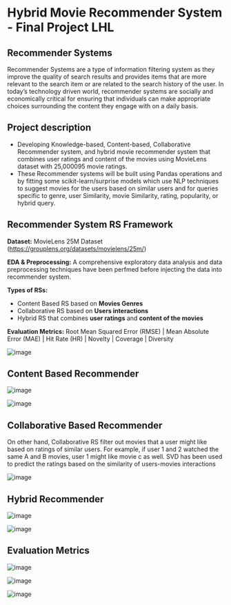 # Hybrid Movie Recommender System - Final Project LHL

## Recommender Systems

Recommender Systems are a type of information filtering system as they improve the quality of search results and provides items that are more relevant to the search item or are related to the search history of the user.
In today’s technology driven world, recommender systems are socially and economically critical for ensuring that individuals can make appropriate choices surrounding the content they engage with on a daily basis.

## Project description
- Developing Knowledge-based, Content-based, Collaborative Recommender system,
and  hybrid movie recommender system that combines user ratings and content of 
the movies  using MovieLens dataset with 25,000095 movie ratings. 
- These Recommender systems will be built using Pandas operations and by fitting some 
scikit-learn/surprise models which use NLP techniques to suggest movies for the users 
based on similar users and for queries specific to genre, user Similarity, movie 
Similarity, rating, popularity, or hybrid query. 

## Recommender System RS Framework

**Dataset:** MovieLens 25M Dataset (https://grouplens.org/datasets/movielens/25m/)

**EDA & Preprocessing:** A comprehensive exploratory data analysis and data preprocessing techniques have been perfmed before injecting the data into recommender system.

**Types of RSs:**
- Content Based RS based on **Movies Genres**
- Collaborative RS based on **Users interactions**
- Hybrid RS that combines **user ratings** and **content of the movies**

**Evaluation Metrics:** Root Mean Squared Error (RMSE) | Mean Absolute Error (MAE) | Hit Rate (HR) | Novelty | Coverage | Diversity






![image](https://user-images.githubusercontent.com/89004966/171425184-0936e244-6167-4534-9048-78ad6191c3f6.png)


## Content Based Recommender

![image](https://user-images.githubusercontent.com/89004966/171425391-0255a93d-c3c7-4a66-aaa5-da02a02146da.png)


![image](https://user-images.githubusercontent.com/89004966/171425449-e08b33dd-e018-4a8a-9237-1fcf519880d0.png)


## Collaborative Based Recommender
On other hand, Collaborative RS filter out movies that a user might like based on ratings of similar users.
For example, if user 1 and 2 watched the same A and B movies, user 1 might like movie c as well.
SVD has been used to predict the ratings based on the similarity of users-movies interactions


![image](https://user-images.githubusercontent.com/89004966/171425674-58a57339-34c7-4479-b260-825a7b993276.png)


## Hybrid Recommender

![image](https://user-images.githubusercontent.com/89004966/171425810-3913ab8d-1504-4ade-abc6-064a87342c0f.png)

![image](https://user-images.githubusercontent.com/89004966/171425872-97bf53f1-7195-454f-8336-cccbd757727e.png)


## Evaluation Metrics

![image](https://user-images.githubusercontent.com/89004966/171425986-e1fb3c4d-a2b3-4489-a0d1-76f9bb0da45b.png)

![image](https://user-images.githubusercontent.com/89004966/171426105-19ec368f-89f9-4452-b89f-b5814dc72d6d.png)

![image](https://user-images.githubusercontent.com/89004966/171426132-e066a769-d035-4c8f-b4ac-0be3c404ff39.png)





